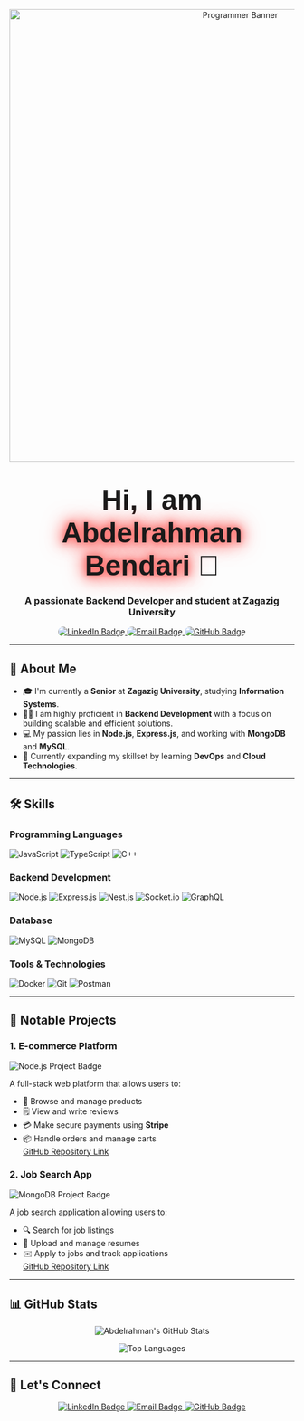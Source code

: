 <!-- Header Section with an Intro and Banner -->
<p align="center">
  <img src="https://cdn.pixabay.com/photo/2023/09/25/16/36/ai-generated-man-programmer-8684869_960_720.jpg" alt="Programmer Banner" width="800">
</p>

<h1 align="center"><span style="font-family: 'Arial', sans-serif; font-size: 50px;"><b>Hi, I am <span class="animate">Abdelrahman Bendari</span> 👋</b></span></h1>

<style>
  .animate {
    animation: glow 1.5s ease-in-out infinite alternate;
  }

  @keyframes glow {
    0% {
      text-shadow: 0 0 10px #ff6b6b, 0 0 20px #ff6b6b, 0 0 30px #ff6b6b, 0 0 40px #ff6b6b;
    }
    100% {
      text-shadow: 0 0 20px #ffa502, 0 0 30px #ffa502, 0 0 40px #ffa502, 0 0 50px #ffa502;
    }
  }
</style>

<h3 align="center">A passionate Backend Developer and student at Zagazig University</h3>

<!-- Social Icons -->
<p align="center">
  <a href="https://www.linkedin.com/in/abdelrahmanbendari/">
    <img src="https://img.shields.io/badge/LinkedIn-0077B5?style=flat&logo=linkedin&logoColor=white&borderRadius=100" alt="LinkedIn Badge" style="border-radius: 50px"/>
  </a>
  <a href="mailto:youremail@example.com">
    <img src="https://img.shields.io/badge/Email-D14836?style=flat&logo=gmail&logoColor=white&borderRadius=100" alt="Email Badge" style="border-radius: 50px"/>
  </a>
  <a href="https://github.com/your-username">
    <img src="https://img.shields.io/badge/GitHub-181717?style=flat&logo=github&logoColor=white&borderRadius=100" alt="GitHub Badge" style="border-radius: 50px"/>
  </a>
</p>

---

## 🚀 About Me

- 🎓 I'm currently a **Senior** at **Zagazig University**, studying **Information Systems**.
- 👨‍💻 I am highly proficient in **Backend Development** with a focus on building scalable and efficient solutions.
- 💻 My passion lies in **Node.js**, **Express.js**, and working with **MongoDB** and **MySQL**.
- 🌱 Currently expanding my skillset by learning **DevOps** and **Cloud Technologies**.

---

## 🛠️ Skills

### **Programming Languages**
<p>
  <img src="https://img.shields.io/badge/JavaScript-F7DF1E?style=for-the-badge&logo=javascript&logoColor=black&borderRadius=100" alt="JavaScript"/>
  <img src="https://img.shields.io/badge/TypeScript-007ACC?style=for-the-badge&logo=typescript&logoColor=white&borderRadius=100" alt="TypeScript"/>
  <img src="https://img.shields.io/badge/C++-00599C?style=for-the-badge&logo=cplusplus&logoColor=white&borderRadius=100" alt="C++"/>
</p>

### **Backend Development**
<p>
  <img src="https://img.shields.io/badge/Node.js-339933?style=for-the-badge&logo=node-dot-js&logoColor=white&borderRadius=100" alt="Node.js"/>
  <img src="https://img.shields.io/badge/Express.js-000000?style=for-the-badge&logo=express&logoColor=white&borderRadius=100" alt="Express.js"/>
  <img src="https://img.shields.io/badge/Nest.js-E0234E?style=for-the-badge&logo=nestjs&logoColor=white&borderRadius=100" alt="Nest.js"/>
  <img src="https://img.shields.io/badge/Socket.io-010101?style=for-the-badge&logo=socket-dot-io&logoColor=white&borderRadius=100" alt="Socket.io"/>
  <img src="https://img.shields.io/badge/GraphQL-E10098?style=for-the-badge&logo=graphql&logoColor=white&borderRadius=100" alt="GraphQL"/>
</p>

### **Database**
<p>
  <img src="https://img.shields.io/badge/MySQL-4479A1?style=for-the-badge&logo=mysql&logoColor=white&borderRadius=100" alt="MySQL"/>
  <img src="https://img.shields.io/badge/MongoDB-47A248?style=for-the-badge&logo=mongodb&logoColor=white&borderRadius=100" alt="MongoDB"/>
</p>

### **Tools & Technologies**
<p>
  <img src="https://img.shields.io/badge/Docker-2496ED?style=for-the-badge&logo=docker&logoColor=white&borderRadius=100" alt="Docker"/>
  <img src="https://img.shields.io/badge/Git-F05032?style=for-the-badge&logo=git&logoColor=white&borderRadius=100" alt="Git"/>
  <img src="https://img.shields.io/badge/Postman-FF6C37?style=for-the-badge&logo=postman&logoColor=white&borderRadius=100" alt="Postman"/>
</p>

---

## 📂 Notable Projects

### **1. E-commerce Platform**  
![Node.js Project Badge](https://img.shields.io/badge/Node.js%20Project-339933?style=flat&logo=node.js&logoColor=white)

A full-stack web platform that allows users to:
- 🛒 Browse and manage products
- 🗒️ View and write reviews
- 💳 Make secure payments using **Stripe**
- 📦 Handle orders and manage carts  
[GitHub Repository Link](#)

### **2. Job Search App**  
![MongoDB Project Badge](https://img.shields.io/badge/MongoDB%20Project-47A248?style=flat&logo=mongodb&logoColor=white)

A job search application allowing users to:
- 🔍 Search for job listings
- 📄 Upload and manage resumes
- ✉️ Apply to jobs and track applications  
[GitHub Repository Link](#)

---

## 📊 GitHub Stats

<p align="center">
  <img src="https://github-readme-stats.vercel.app/api?username=your-username&show_icons=true&theme=radical" alt="Abdelrahman's GitHub Stats"/>
</p>
<p align="center">
  <img src="https://github-readme-stats.vercel.app/api/top-langs/?username=your-username&layout=compact&theme=radical" alt="Top Languages"/>
</p>

---

## 💬 Let's Connect

<p align="center">
  <a href="https://www.linkedin.com/in/abdelrahmanbendari/">
    <img src="https://img.shields.io/badge/LinkedIn-0077B5?style=for-the-badge&logo=linkedin&logoColor=white&borderRadius=100" alt="LinkedIn Badge"/>
  </a>
  <a href="mailto:youremail@example.com">
    <img src="https://img.shields.io/badge/Email-D14836?style=for-the-badge&logo=gmail&logoColor=white&borderRadius=100" alt="Email Badge"/>
  </a>
  <a href="https://github.com/your-username">
    <img src="https://img.shields.io/badge/GitHub-181717?style=for-the-badge&logo=github&logoColor=white&borderRadius=100" alt="GitHub Badge"/>
  </a>
</p>
